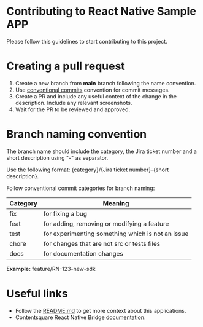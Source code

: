 # Contributing to React Native Sample APP

Please follow this guidelines to start contributing to this project.

# Creating a pull request

1. Create a new branch from **main** branch following the name convention.
2. Use [conventional commits](https://www.conventionalcommits.org/en/v1.0.0/) convention for commit messages.
3. Create a PR and include any useful context of the change in the description. Include any relevant screenshots.
4. Wait for the PR to be reviewed and approved.

# Branch naming convention

The branch name should include the category, the Jira ticket number and a short description using "-" as separator.

Use the following format: {category}/{Jira ticket number}-{short description}.

Follow conventional commit categories for branch naming:

| Category  | Meaning                                             |
|-----------|-----------------------------------------------------|
| fix       | for fixing a bug                                    |
| feat      | for adding, removing or modifying a feature         |
| test      | for experimenting something which is not an issue   |
| chore     | for changes that are not src or tests files         |
| docs      | for documentation changes                           |

**Example:** feature/RN-123-new-sdk

# Useful links

- Follow the [README.md](./README.md) to get more context about this applications.
- Contentsquare React Native Bridge [documentation](https://docs.contentsquare.com/react-native/).